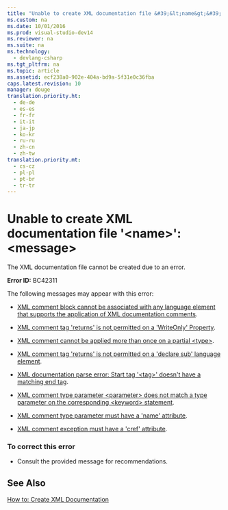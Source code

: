 ```yaml
---
title: "Unable to create XML documentation file &#39;&lt;name&gt;&#39;: &lt;message&gt;"
ms.custom: na
ms.date: 10/01/2016
ms.prod: visual-studio-dev14
ms.reviewer: na
ms.suite: na
ms.technology: 
  - devlang-csharp
ms.tgt_pltfrm: na
ms.topic: article
ms.assetid: ecf238a0-902e-404a-bd9a-5f31e0c36fba
caps.latest.revision: 10
manager: douge
translation.priority.ht: 
  - de-de
  - es-es
  - fr-fr
  - it-it
  - ja-jp
  - ko-kr
  - ru-ru
  - zh-cn
  - zh-tw
translation.priority.mt: 
  - cs-cz
  - pl-pl
  - pt-br
  - tr-tr
---
```

# Unable to create XML documentation file &#39;&lt;name&gt;&#39;: &lt;message&gt;
The XML documentation file cannot be created due to an error.  
  
 **Error ID:** BC42311  
  
 The following messages may appear with this error:  
  
-   [XML comment block cannot be associated with any language element that supports the application of XML documentation comments](../VS_not_in_toc/XML-comment-block-cannot-be-associated-with-any-language-element-that-supports-the-application-of-XML-documentation-comments.md).  
  
-   [XML comment tag 'returns' is not permitted on a 'WriteOnly' Property](../VS_not_in_toc/XML-comment-tag--returns--is-not-permitted-on-a--WriteOnly--Property.md).  
  
-   [XML comment cannot be applied more than once on a partial <type\>](../VS_not_in_toc/XML-comment-cannot-be-applied-more-than-once-on-a-partial--type-.md).  
  
-   [XML comment tag 'returns' is not permitted on a 'declare sub' language element](../VS_not_in_toc/XML-comment-tag--returns--is-not-permitted-on-a--declare-sub--language-element.md).  
  
-   [XML documentation parse error: Start tag '<tag\>' doesn't have a matching end tag](../VS_not_in_toc/XML-documentation-parse-error--Start-tag---tag---doesn-t-have-a-matching-end-tag.md).  
  
-   [XML comment type parameter <parameter\> does not match a type parameter on the corresponding <keyword\> statement](../VS_not_in_toc/XML-comment-type-parameter--parameter--does-not-match-a-type-parameter-on-the-corresponding--keyword--statement.md).  
  
-   [XML comment type parameter must have a 'name' attribute](../VS_not_in_toc/XML-comment-type-parameter-must-have-a--name--attribute.md).  
  
-   [XML comment exception must have a 'cref' attribute](../Topic/XML%20comment%20exception%20must%20have%20a%20'cref'%20attribute.md).  
  
### To correct this error  
  
-   Consult the provided message for recommendations.  
  
## See Also  
 [How to: Create XML Documentation](../Topic/How%20to:%20Create%20XML%20Documentation%20in%20Visual%20Basic.md)